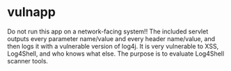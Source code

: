 # vulnapp

Do not run this app on a network-facing system!! The included servlet outputs every parameter name/value and every header name/value, and then logs it with a vulnerable version of log4j. It is very vulnerable to XSS, Log4Shell, and who knows what else. The purpose is to evaluate Log4Shell scanner tools.